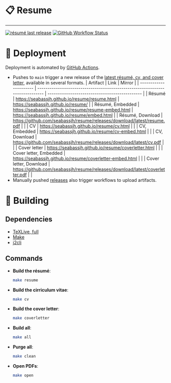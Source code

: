 # 📋 Resume
---
[![résumé last release](https://img.shields.io/github/release-date/simbleau/resume?logo=github&label=Last%20Release)](https://github.com/simbleau/resume/releases)
[![GitHub Workflow Status](https://img.shields.io/github/actions/workflow/status/simbleau/resume/ci.yml?logo=github&label=CI)](https://github.com/simbleau/resume/actions/workflows/ci.yml)

# 🤖 Deployment
Deployment is automated by [GitHub Actions](https://github.com/simbleau/resume/actions).
- Pushes to `main` trigger a new release of the [latest résumé, cv, and cover letter](https://github.com/simbleau/resume/releases/tag/latest), available in several formats.
  | Artifact               | Link                                                                          | Mirror                                         |
  | ---------------------- | ----------------------------------------------------------------------------- | ---------------------------------------------- |
  | Résumé                 | <https://seabassjh.github.io/resume/resume.html>                               | <https://seabassjh.github.io/resume/>           |
  | Résumé, Embedded       | <https://seabassjh.github.io/resume/resume-embed.html>                         | <https://seabassjh.github.io/resume/embed.html> |
  | Résumé, Download       | <https://github.com/seabassjh/resume/releases/download/latest/resume.pdf>      |                                                |
  | CV                     | <https://seabassjh.github.io/resume/cv.html>                                   |                                                |
  | CV, Embedded           | <https://seabassjh.github.io/resume/cv-embed.html>                             |                                                |
  | CV, Download           | <https://github.com/seabassjh/resume/releases/download/latest/cv.pdf>          |                                                |
  | Cover letter           | <https://seabassjh.github.io/resume/coverletter.html>                          |                                                |
  | Cover letter, Embedded | <https://seabassjh.github.io/resume/coverletter-embed.html>                    |                                                |
  | Cover letter, Download | <https://github.com/seabassjh/resume/releases/download/latest/coverletter.pdf> |                                                |
- Manually pushed [releases](https://github.com/simbleau/resume/releases) also trigger workflows to upload artifacts.

# 🔧 Building
## Dependencies
- [TeXLive, full](https://www.tug.org/texlive/)
- [Make](https://www.gnu.org/software/make/)
- [j2cli](https://github.com/kolypto/j2cli)
## Commands
- **Build the résumé**:
  ```bash
  make resume
  ```
- **Build the cirriculum vitae**:
  ```bash
  make cv
  ```
- **Build the cover letter**:
  ```bash
  make coverletter
  ```
- **Build all**:
  ```bash
  make all
  ```
- **Purge all**:
  ```bash
  make clean
  ```
- **Open PDFs**:
  ```bash
  make open
  ```
